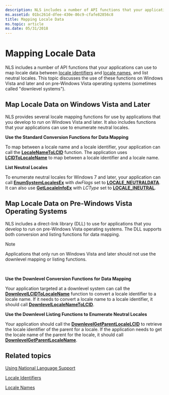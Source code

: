 ```yaml
---
description: NLS includes a number of API functions that your applications can use to map locale data between locale identifiers and locale names, and list neutral locales.
ms.assetid: 01bc261d-dfee-430e-86c9-cfafe82856c8
title: Mapping Locale Data
ms.topic: article
ms.date: 05/31/2018
---
```


# Mapping Locale Data

NLS includes a number of API functions that your applications can use to map locale data between [locale identifiers](locale-identifiers.md) and [locale names](locale-names.md), and list neutral locales. This topic discusses the use of these functions on Windows Vista and later and on pre-Windows Vista operating systems (sometimes called "downlevel systems").

## Map Locale Data on Windows Vista and Later

NLS provides several locale mapping functions for use by applications that you develop to run on Windows Vista and later. It also includes functions that your applications can use to enumerate neutral locales.

**Use the Standard Conversion Functions for Data Mapping**

To map between a locale name and a locale identifier, your application can call the [**LocaleNameToLCID**](/windows/desktop/api/Winnls/nf-winnls-localenametolcid) function. The application uses [**LCIDToLocaleName**](/windows/desktop/api/Winnls/nf-winnls-lcidtolocalename) to map between a locale identifier and a locale name.

**List Neutral Locales**

To enumerate neutral locales for Windows 7 and later, your application can call [**EnumSystemLocalesEx**](/windows/desktop/api/Winnls/nf-winnls-enumsystemlocalesex) with *dwFlags* set to [**LOCALE\_NEUTRALDATA**](locale-neutraldata.md). It can also use [**GetLocaleInfoEx**](/windows/desktop/api/Winnls/nf-winnls-getlocaleinfoex) with *LCType* set to [**LOCALE\_INEUTRAL**](locale-ineutral.md).

## Map Locale Data on Pre-Windows Vista Operating Systems

NLS includes a direct-link library (DLL) to use for applications that you develop to run on pre-Windows Vista operating systems. The DLL supports both conversion and listing functions for data mapping.

> [!Note]  
> Applications that only run on Windows Vista and later should not use the downlevel mapping or listing functions.

 

**Use the Downlevel Conversion Functions for Data Mapping**

Your application targeted at a downlevel system can call the [**DownlevelLCIDToLocaleName**](downlevellcidtolocalename.md) function to convert a locale identifier to a locale name. If it needs to convert a locale name to a locale identifier, it should call [**DownlevelLocaleNameToLCID**](downlevellocalenametolcid.md).

**Use the Downlevel Listing Functions to Enumerate Neutral Locales**

Your application should call the [**DownlevelGetParentLocaleLCID**](downlevelgetparentlocalelcid.md) to retrieve the locale identifier of the parent for a locale. If the application needs to get the locale name of the parent for the locale, it should call [**DownlevelGetParentLocaleName**](downlevelgetparentlocalename.md).

## Related topics

<dl> <dt>

[Using National Language Support](using-national-language-support.md)
</dt> <dt>

[Locale Identifiers](locale-identifiers.md)
</dt> <dt>

[Locale Names](locale-names.md)
</dt> </dl>

 

 



